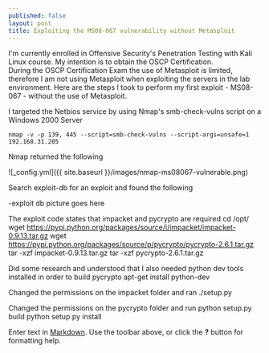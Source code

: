 ```yaml
---
published: false
layout: post
title: Exploiting the MS08-067 vulnerability without Metasploit
---
```






I'm currently enrolled in Offensive Security's Penetration Testing with Kali Linux course.  My intention is to obtain the OSCP Certification.  
During the OSCP Certification Exam the use of Metasploit is limited, therefore I am not using Metasploit when exploiting the servers in the lab environment.  Here are the steps I took to perform my first exploit - MS08-067 - without the use of Metasploit.

I targeted the Netbios service by using Nmap's smb-check-vulns script on a Windows 2000 Server

	nmap -v -p 139, 445 --script=smb-check-vulns --script-args=unsafe=1 192.168.31.205

Nmap returned the following

![_config.yml]({{ site.baseurl }}/images/nmap-ms08067-vulnerable.png)

Search exploit-db for an exploit and found the following

-exploit db picture goes here

The exploit code states that impacket and pycrypto are required
	cd /opt/
    wget https://pypi.python.org/packages/source/i/impacket/impacket-0.9.13.tar.gz
    wget https://pypi.python.org/packages/source/p/pycrypto/pycrypto-2.6.1.tar.gz
    tar -xzf impacket-0.9.13.tar.gz
    tar -xzf pycrypto-2.6.1.tar.gz
 
Did some research and understood that I also needed python dev tools installed in order to build pycrypto
	apt-get install python-dev
    
Changed the permissions on the impacket folder and ran 
	./setup.py

Changed the permissions on the pycrypto folder and run
	python setup.py build
    python setup.py install
    
    


	
    
    


Enter text in [Markdown](http://daringfireball.net/projects/markdown/). Use the toolbar above, or click the **?** button for formatting help.
